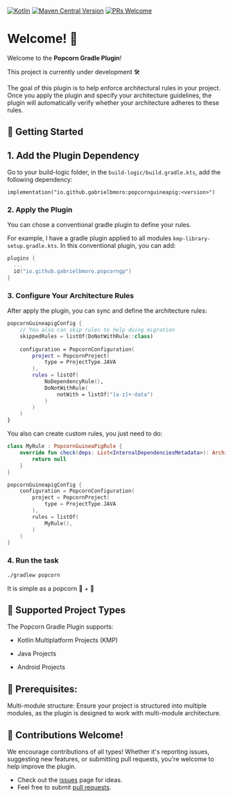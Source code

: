 [![Kotlin](https://img.shields.io/badge/kotlin-1.9.10-blue.svg?logo=kotlin)](http://kotlinlang.org)
[![Maven Central Version](https://img.shields.io/maven-central/v/io.github.gabrielbmoro/popcornguineapig)](https://central.sonatype.com/artifact/io.github.gabrielbmoro/popcornguineapig)
[![PRs Welcome](https://img.shields.io/badge/PRs-welcome-brightgreen.svg)](https://github.com/CodandoTV/popcorn-guineapig/issues)

# Welcome! 👋

Welcome to the **Popcorn Gradle Plugin**!

This project is currently under development 🛠️

The goal of this plugin is to help enforce architectural rules in your project. Once you apply the plugin and specify your architecture guidelines, the plugin will automatically verify whether your architecture adheres to these rules.

## 🚀 Getting Started

## 1. Add the Plugin Dependency

Go to your build-logic folder, in the `build-logic/build.gradle.kts`, add the following dependency:

```
implementation("io.github.gabrielbmoro:popcornguineapig:<version>")
```

### 2. Apply the Plugin

You can chose a conventional gradle plugin to define your rules. 

For example, I have a gradle plugin applied to all modules `kmp-library-setup.gradle.kts`. In this conventional plugin, you can add:


```kotlin
plugins {
  ...
  id("io.github.gabrielbmoro.popcorngp")
}
```

### 3. Configure Your Architecture Rules

After apply the plugin, you can sync and define the architecture rules:

```kotlin
popcornGuineapigConfig {
    // You also can skip rules to help duing migration
    skippedRules = listOf(DoNotWithRule::class)
    
    configuration = PopcornConfiguration(
        project = PopcornProject(
            type = ProjectType.JAVA
        ),
        rules = listOf(
            NoDependencyRule(),
            DoNotWithRule(
                notWith = listOf("[a-z]+-data")
            )
        )
    )
}
```

You also can create custom rules, you just need to do:

```kotlin
class MyRule : PopcornGuineaPigRule {
    override fun check(deps: List<InternalDependenciesMetadata>): ArchitectureViolationError? {
        return null
    }
}

popcornGuineapigConfig {
    configuration = PopcornConfiguration(
        project = PopcornProject(
            type = ProjectType.JAVA
        ),
        rules = listOf(
            MyRule(),
        )
    )
}
```

### 4. **Run the task**

```sh
./gradlew popcorn
```

It is simple as a popcorn 🍿 + 🐹

## 🎯 Supported Project Types

The Popcorn Gradle Plugin supports:

- Kotlin Multiplatform Projects (KMP)

- Java Projects

- Android Projects

## 🧩 Prerequisites:

Multi-module structure: Ensure your project is structured into multiple modules, as the plugin is designed to work with multi-module architecture.

## 🤝 Contributions Welcome!

We encourage contributions of all types! Whether it's reporting issues, suggesting new features, or submitting pull requests, you're welcome to help improve the plugin.

- Check out the [issues](https://github.com/CodandoTV/popcorn-guineapig/issues) page for ideas.
- Feel free to submit [pull requests](https://github.com/CodandoTV/popcorn-guineapig/pulls).